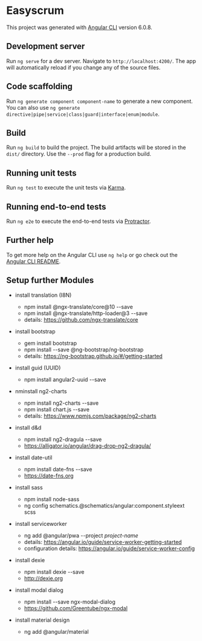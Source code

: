 # Easyscrum

This project was generated with [Angular CLI](https://github.com/angular/angular-cli) version 6.0.8.

## Development server

Run `ng serve` for a dev server. Navigate to `http://localhost:4200/`. The app will automatically reload if you change any of the source files.

## Code scaffolding

Run `ng generate component component-name` to generate a new component. You can also use `ng generate directive|pipe|service|class|guard|interface|enum|module`.

## Build

Run `ng build` to build the project. The build artifacts will be stored in the `dist/` directory. Use the `--prod` flag for a production build.

## Running unit tests

Run `ng test` to execute the unit tests via [Karma](https://karma-runner.github.io).

## Running end-to-end tests

Run `ng e2e` to execute the end-to-end tests via [Protractor](http://www.protractortest.org/).

## Further help

To get more help on the Angular CLI use `ng help` or go check out the [Angular CLI README](https://github.com/angular/angular-cli/blob/master/README.md).

## Setup further Modules

- install translation (I8N)
  - npm install @ngx-translate/core@10 --save
  - npm install @ngx-translate/http-loader@3 --save
  - details: https://github.com/ngx-translate/core

- install bootstrap
  - gem install bootstrap
  - npm install --save @ng-bootstrap/ng-bootstrap
  - details: https://ng-bootstrap.github.io/#/getting-started

- install guid (UUID)
  - npm install angular2-uuid --save

- nminstall ng2-charts
  - npm install ng2-charts --save
  - npm install chart.js --save
  - details: https://www.npmjs.com/package/ng2-charts

- install d&d
  - npm install ng2-dragula --save
  - https://alligator.io/angular/drag-drop-ng2-dragula/

- install date-util
  - npm install date-fns --save
  - https://date-fns.org

- install sass
  - npm install node-sass
  - ng config schematics.@schematics/angular:component.styleext scss
  
- install serviceworker
  - ng add @angular/pwa --project *project-name*
  - details: https://angular.io/guide/service-worker-getting-started
  - configuration details: https://angular.io/guide/service-worker-config
  
- install dexie
  - npm install dexie --save
  - http://dexie.org

- install modal dialog
  - npm install --save ngx-modal-dialog
  - https://github.com/Greentube/ngx-modal

- install material design
  - ng add @angular/material
